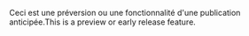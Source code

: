 <span data-ttu-id="21054-101">Ceci est une préversion ou une fonctionnalité d'une publication anticipée.</span><span class="sxs-lookup"><span data-stu-id="21054-101">This is a preview or early release feature.</span></span>